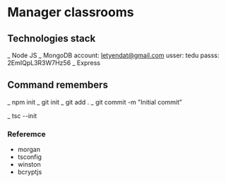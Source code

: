 # Manager classrooms

## Technologies stack

_ Node JS
_ MongoDB
    account: letyendat@gmail.com
    usser: tedu
    passs: 2EmIQpL3R3W7Hz56
_ Express

## Command remembers

_ npm init
_ git init
_ git add .
_ git commit -m "Initial commit"

_ tsc --init

### Referemce
- morgan
- tsconfig
- winston
- bcryptjs